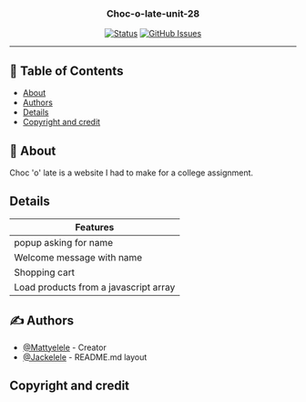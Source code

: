 <h3 align="center">Choc-o-late-unit-28</h3>
<div align="center">

[![Status](https://img.shields.io/badge/status-active-success.svg)]()
[![GitHub Issues](https://img.shields.io/github/issues/Mattyelele/Choc-o-late-unit-28)](https://img.shields.io/github/issues/Mattyelele/Choc-o-late-unit-28)
</div>

---

## 📝 Table of Contents

- [About](#about)
- [Authors](#authors)
- [Details](#details)
- [Copyright and credit](#Copyright)

## 🧐 About <a name = "about"></a>

Choc 'o' late is a website I had to make for a college assignment. 

## Details <a name = "details"></a>

| Features  |
| ------------- |
| popup asking for name  |
| Welcome message with name |
| Shopping cart |
| Load products from a javascript array |

## ✍️ Authors <a name = "authors"></a>

- [@Mattyelele](https://github.com/Mattyelele) - Creator
- [@Jackelele](https://github.com/Jackelele) - README.md layout

## Copyright and credit <a name = "Copyright"></a>
